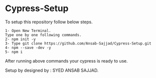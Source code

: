 # Cypress-Setup

To setup this repository follow below steps.

    1- Open New Terminal.
    Type one by one following commands. 
    2- npm init -y
    3- Type git clone https://github.com/Ansab-Sajjad/Cypress-Setup.git
    4- npm --save -dev -y
    5- npm i

After running above commands your cypress is ready to use.





Setup by designed by : SYED ANSAB SAJJAD.
